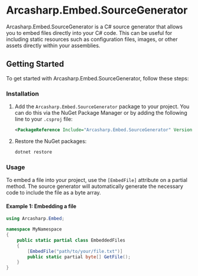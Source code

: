 # Arcasharp.Embed.SourceGenerator

Arcasharp.Embed.SourceGenerator is a C# source generator that allows you to embed files directly into your C# code. This can be useful for including static resources such as configuration files, images, or other assets directly within your assemblies.

## Getting Started

To get started with Arcasharp.Embed.SourceGenerator, follow these steps:

### Installation

1. Add the `Arcasharp.Embed.SourceGenerator` package to your project. You can do this via the NuGet Package Manager or by adding the following line to your `.csproj` file:

    ```xml
    <PackageReference Include="Arcasharp.Embed.SourceGenerator" Version="1.0.0" />
    ```

2. Restore the NuGet packages:

    ```sh
    dotnet restore
    ```

### Usage

To embed a file into your project, use the `[EmbedFile]` attribute on a partial method. The source generator will automatically generate the necessary code to include the file as a byte array.

#### Example 1: Embedding a file

```csharp
using Arcasharp.Embed;

namespace MyNamespace
{
    public static partial class EmbeddedFiles
    {
        [EmbedFile("path/to/your/file.txt")]
        public static partial byte[] GetFile();
    }
}